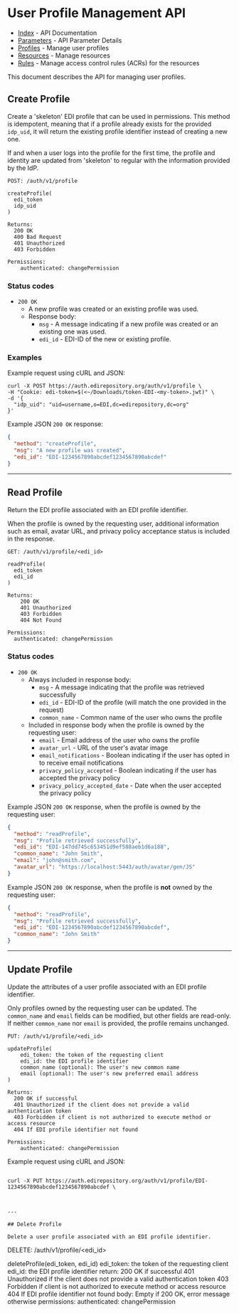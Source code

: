 # User Profile Management API

- [Index](index.md) - API Documentation
- [Parameters](parameters.md) - API Parameter Details
- [Profiles](profile.md) - Manage user profiles
- [Resources](resource.md) - Manage resources
- [Rules](rule.md) - Manage access control rules (ACRs) for the resources

This document describes the API for managing user profiles.

## Create Profile

Create a 'skeleton' EDI profile that can be used in permissions. This method is idempotent, meaning that if a profile already exists for the provided `idp_uid`, it will return the existing profile identifier instead of creating a new one.

If and when a user logs into the profile for the first time, the profile and identity are updated from 'skeleton' to regular with the information provided by the IdP.

```
POST: /auth/v1/profile

createProfile(
  edi_token
  idp_uid
)

Returns:
  200 OK
  400 Bad Request
  401 Unauthorized
  403 Forbidden
  
Permissions:
    authenticated: changePermission
```

### Status codes

- `200 OK`
  - A new profile was created or an existing profile was used.
  - Response body:
    - `msg` - A message indicating if a new profile was created or an existing one was used.
    - `edi_id` - EDI-ID of the new or existing profile.

### Examples

Example request using cURL and JSON:

```shell
curl -X POST https://auth.edirepository.org/auth/v1/profile \
-H "Cookie: edi-token=$(<~/Downloads/token-EDI-<my-token>.jwt)" \
-d '{
  "idp_uid": "uid=username,o=EDI,dc=edirepository,dc=org"
}'
```

Example JSON `200 OK` response:

```json
{
  "method": "createProfile",
  "msg": "A new profile was created",
  "edi_id": "EDI-1234567890abcdef1234567890abcdef"
}
```

---

## Read Profile

Return the EDI profile associated with an EDI profile identifier.

When the profile is owned by the requesting user, additional information such as email, avatar URL, and privacy policy acceptance status is included in the response.

```
GET: /auth/v1/profile/<edi_id>

readProfile(
  edi_token 
  edi_id
)

Returns:
    200 OK
    401 Unauthorized
    403 Forbidden
    404 Not Found

Permissions:
  authenticated: changePermission
```

### Status codes

- `200 OK`
  - Always included in response body:
    - `msg` - A message indicating that the profile was retrieved successfully
    - `edi_id` - EDI-ID of the profile (will match the one provided in the request)
    - `common_name` - Common name of the user who owns the profile
  - Included in response body when the profile is owned by the requesting user:
    - `email` - Email address of the user who owns the profile
    - `avatar_url` - URL of the user's avatar image
    - `email_notifications` - Boolean indicating if the user has opted in to receive email notifications
    - `privacy_policy_accepted` - Boolean indicating if the user has accepted the privacy policy
    - `privacy_policy_accepted_date` - Date when the user accepted the privacy policy

Example JSON `200 OK` response, when the profile is owned by the requesting user:

```json
{
  "method": "readProfile",
  "msg": "Profile retrieved successfully",
  "edi_id": "EDI-147dd745c653451d9ef588aeb1d6a188",
  "common_name": "John Smith",
  "email": "john@smith.com",
  "avatar_url": "https://localhost:5443/auth/avatar/gen/JS"
}
```

Example JSON `200 OK` response, when the profile is **not** owned by the requesting user:

```json
{
  "method": "readProfile",
  "msg": "Profile retrieved successfully",
  "edi_id": "EDI-1234567890abcdef1234567890abcdef",
  "common_name": "John Smith"
}
```

---

## Update Profile

Update the attributes of a user profile associated with an EDI profile identifier.

Only profiles owned by the requesting user can be updated. The `common_name` and `email` fields can be modified, but other fields are read-only. If neither `common_name` nor `email` is provided, the profile remains unchanged.

```
PUT: /auth/v1/profile/<edi_id>

updateProfile(
    edi_token: the token of the requesting client
    edi_id: the EDI profile identifier
    common_name (optional): The user's new common name
    email (optional): The user's new preferred email address
)

Returns:
  200 OK if successful
  401 Unauthorized if the client does not provide a valid authentication token
  403 Forbidden if client is not authorized to execute method or access resource
  404 If EDI profile identifier not found

Permissions:
    authenticated: changePermission
```

Example request using cURL and JSON:

```shell

curl -X PUT https://auth.edirepository.org/auth/v1/profile/EDI-1234567890abcdef1234567890abcdef \



---

## Delete Profile

Delete a user profile associated with an EDI profile identifier.

```
DELETE: /auth/v1/profile/<edi_id>

deleteProfile(edi_token, edi_id)
    edi_token: the token of the requesting client
    edi_id: the EDI profile identifier
    return:
        200 OK if successful
        401 Unauthorized if the client does not provide a valid authentication token
        403 Forbidden if client is not authorized to execute method or access resource
        404 If EDI profile identifier not found
    body:
        Empty if 200 OK, error message otherwise
    permissions:
        authenticated: changePermission
```

